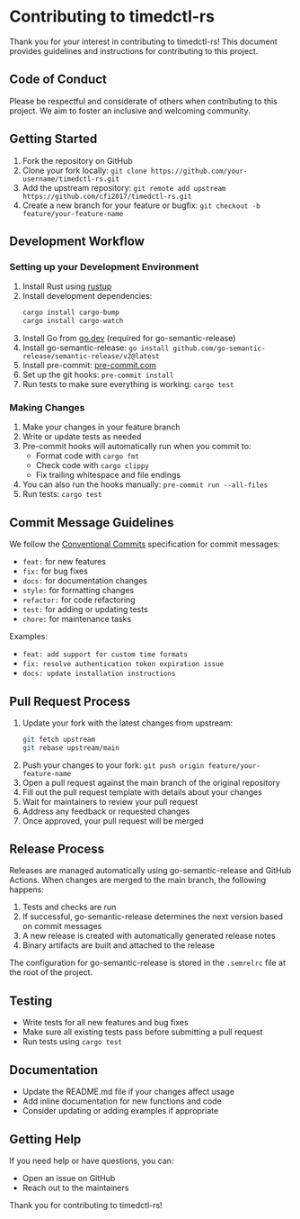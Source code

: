 # Contributing to timedctl-rs

Thank you for your interest in contributing to timedctl-rs! This document provides guidelines and instructions for contributing to this project.

## Code of Conduct

Please be respectful and considerate of others when contributing to this project. We aim to foster an inclusive and welcoming community.

## Getting Started

1. Fork the repository on GitHub
2. Clone your fork locally: `git clone https://github.com/your-username/timedctl-rs.git`
3. Add the upstream repository: `git remote add upstream https://github.com/cfi2017/timedctl-rs.git`
4. Create a new branch for your feature or bugfix: `git checkout -b feature/your-feature-name`

## Development Workflow

### Setting up your Development Environment

1. Install Rust using [rustup](https://rustup.rs/)
2. Install development dependencies:
   ```bash
   cargo install cargo-bump
   cargo install cargo-watch
   ```
3. Install Go from [go.dev](https://go.dev/dl/) (required for go-semantic-release)
4. Install go-semantic-release: `go install github.com/go-semantic-release/semantic-release/v2@latest`
5. Install pre-commit: [pre-commit.com](https://pre-commit.com/#install)
6. Set up the git hooks: `pre-commit install`
7. Run tests to make sure everything is working: `cargo test`

### Making Changes

1. Make your changes in your feature branch
2. Write or update tests as needed
3. Pre-commit hooks will automatically run when you commit to:
   - Format code with `cargo fmt`
   - Check code with `cargo clippy`
   - Fix trailing whitespace and file endings
4. You can also run the hooks manually: `pre-commit run --all-files`
5. Run tests: `cargo test`

## Commit Message Guidelines

We follow the [Conventional Commits](https://www.conventionalcommits.org/) specification for commit messages:

- `feat:` for new features
- `fix:` for bug fixes
- `docs:` for documentation changes
- `style:` for formatting changes
- `refactor:` for code refactoring
- `test:` for adding or updating tests
- `chore:` for maintenance tasks

Examples:
- `feat: add support for custom time formats`
- `fix: resolve authentication token expiration issue`
- `docs: update installation instructions`

## Pull Request Process

1. Update your fork with the latest changes from upstream:
   ```bash
   git fetch upstream
   git rebase upstream/main
   ```
2. Push your changes to your fork: `git push origin feature/your-feature-name`
3. Open a pull request against the main branch of the original repository
4. Fill out the pull request template with details about your changes
5. Wait for maintainers to review your pull request
6. Address any feedback or requested changes
7. Once approved, your pull request will be merged

## Release Process

Releases are managed automatically using go-semantic-release and GitHub Actions. When changes are merged to the main branch, the following happens:

1. Tests and checks are run
2. If successful, go-semantic-release determines the next version based on commit messages
3. A new release is created with automatically generated release notes
4. Binary artifacts are built and attached to the release

The configuration for go-semantic-release is stored in the `.semrelrc` file at the root of the project.

## Testing

- Write tests for all new features and bug fixes
- Make sure all existing tests pass before submitting a pull request
- Run tests using `cargo test`

## Documentation

- Update the README.md file if your changes affect usage
- Add inline documentation for new functions and code
- Consider updating or adding examples if appropriate

## Getting Help

If you need help or have questions, you can:
- Open an issue on GitHub
- Reach out to the maintainers

Thank you for contributing to timedctl-rs!
